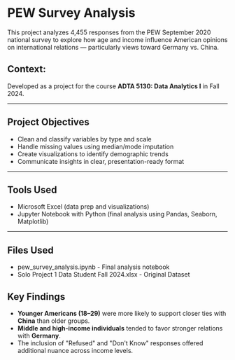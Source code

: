# PEW Survey Analysis 

This project analyzes 4,455 responses from the PEW September 2020 national survey to explore how age and income influence American opinions on international relations — particularly views toward Germany vs. China.

## Context:

Developed as a project for the course **ADTA 5130: Data Analytics I** in Fall 2024.

---

## Project Objectives
- Clean and classify variables by type and scale
- Handle missing values using median/mode imputation
- Create visualizations to identify demographic trends
- Communicate insights in clear, presentation-ready format

---

## Tools Used
- Microsoft Excel (data prep and visualizations)
- Jupyter Notebook with Python (final analysis using Pandas, Seaborn, Matplotlib)

---

## Files Used
- pew_survey_analysis.ipynb - Final analysis notebook
- Solo Project 1 Data Student Fall 2024.xlsx - Original Dataset

## Key Findings
- **Younger Americans (18–29)** were more likely to support closer ties with **China** than older groups.
- **Middle and high-income individuals** tended to favor stronger relations with **Germany**.
- The inclusion of "Refused" and "Don't Know" responses offered additional nuance across income levels.
